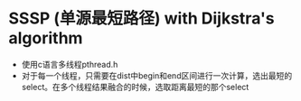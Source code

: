 # SSSP (单源最短路径) with Dijkstra's algorithm

- 使用c语言多线程pthread.h
- 对于每一个线程，只需要在dist中begin和end区间进行一次计算，选出最短的select。在多个线程结果融合的时候，选取距离最短的那个select